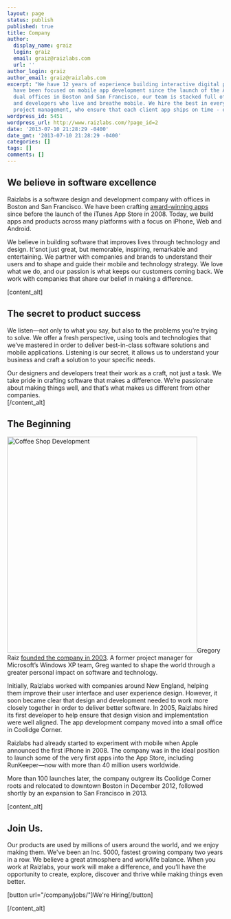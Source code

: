```yaml
---
layout: page
status: publish
published: true
title: Company
author:
  display_name: graiz
  login: graiz
  email: graiz@raizlabs.com
  url: ''
author_login: graiz
author_email: graiz@raizlabs.com
excerpt: "We have 12 years of experience building interactive digital products, and
  have been focused on mobile app development since the launch of the App Store. \r\n\r\nWith
  dual offices in Boston and San Francisco, our team is stacked full of designers
  and developers who live and breathe mobile. We hire the best in every field, including
  project management, who ensure that each client app ships on time - every time. "
wordpress_id: 5451
wordpress_url: http://www.raizlabs.com/?page_id=2
date: '2013-07-10 21:28:29 -0400'
date_gmt: '2013-07-10 21:28:29 -0400'
categories: []
tags: []
comments: []
---
```

<h2>We believe in software excellence</h2>
<p>Raizlabs is a software design and development company with offices in Boston and San Francisco. We have been crafting <a href="http://www.raizlabs.com/company/app-awards/">award-winning apps</a> since before the launch of the iTunes App Store in 2008. Today, we build apps and products across many platforms with a focus on iPhone, Web and Android.</p>
<p>We believe in building software that improves lives through technology and design. It'snot just great, but memorable, inspiring, remarkable and entertaining. We partner with companies and brands to understand their users and to shape and guide their mobile and technology strategy. We love what we do, and our passion is what keeps our customers coming back. We work with companies that share our belief in making a difference.</p>
<p>[content_alt]</p>
<h2>The secret to product success</h2>
<p>We listen—not only to what you say, but also to the problems you’re trying to solve. We offer a fresh perspective, using tools and technologies that we’ve mastered in order to deliver best-in-class software solutions and mobile applications. Listening is our secret, it allows us to understand your business and craft a solution to your specific needs.</p>
<p>Our designers and developers treat their work as a craft, not just a task. We take pride in crafting software that makes a difference. We’re passionate about making things well, and that’s what makes us different from other companies.<br />
[/content_alt]</p>
<h2>The Beginning</h2>
<p><img class="alignright size-full wp-image-5587" src="http://www.raizlabs.com/wp-content/uploads/2013/07/polaroid_coffee_sm.png" alt="Coffee Shop Development" width="442" height="501" />Gregory Raiz <a title="History" href="http://www.raizlabs.com/company/history/">founded the company in 2003</a>. A former project manager for Microsoft’s Windows XP team, Greg wanted to shape the world through a greater personal impact on software and technology.</p>
<p>Initially, Raizlabs worked with companies around New England, helping them improve their user interface and user experience design. However, it soon became clear that design and development needed to work more closely together in order to deliver better software. In 2005, Raizlabs hired its first developer to help ensure that design vision and implementation were well aligned. The app development company moved into a small office in Coolidge Corner.</p>
<p>Raizlabs had already started to experiment with mobile when Apple announced the first iPhone in 2008. The company was in the ideal position to launch some of the very first apps into the App Store, including RunKeeper—now with more than 40 million users worldwide.</p>
<p>More than 100 launches later, the company outgrew its Coolidge Corner roots and relocated to downtown Boston in December 2012, followed shortly by an expansion to San Francisco in 2013.</p>
<p>[content_alt]</p>
<h2>Join Us.</h2>
<p>Our products are used by millions of users around the world, and we enjoy making them. We've been an Inc. 5000, fastest growing company two years in a row. We believe a great atmosphere and work/life balance. When you work at Raizlabs, your work will make a difference, and you’ll have the opportunity to create, explore, discover and thrive while making things even better.</p>
<p>[button url="/company/jobs/"]We're Hiring[/button]</p>
<p>[/content_alt]</p>
